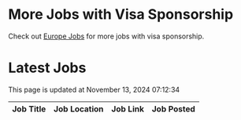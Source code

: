 # More Jobs with Visa Sponsorship

Check out [Europe Jobs](https://github.com/sureshparimi/europejobs#latest-jobs) for more jobs with visa sponsorship.

# Latest Jobs

This page is updated at November 13, 2024 07:12:34

| Job Title | Job Location | Job Link | Job Posted |
| --- | --- | --- | --- |
